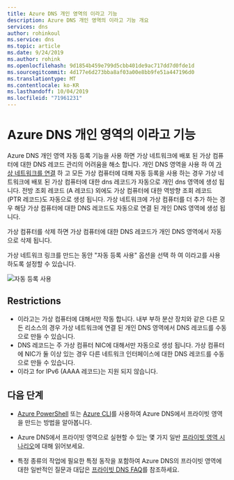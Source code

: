 ```yaml
---
title: Azure DNS 개인 영역의 이라고 기능
description: Azure DNS 개인 영역의 이라고 기능 개요
services: dns
author: rohinkoul
ms.service: dns
ms.topic: article
ms.date: 9/24/2019
ms.author: rohink
ms.openlocfilehash: 9d1854b459e799d5cbb401de9ac717dd7d0fde1d
ms.sourcegitcommit: 4d177e6d273bba8af03a00e8bb9fe51a447196d0
ms.translationtype: MT
ms.contentlocale: ko-KR
ms.lasthandoff: 10/04/2019
ms.locfileid: "71961231"
---
```

# <a name="what-is-the-autoregistration-feature-of-azure-dns-private-zones"></a>Azure DNS 개인 영역의 이라고 기능

Azure DNS 개인 영역 자동 등록 기능을 사용 하면 가상 네트워크에 배포 된 가상 컴퓨터에 대한 DNS 레코드 관리의 어려움을 해소 합니다. 개인 DNS 영역을 사용 하 여 [가상 네트워크를 연결](./private-dns-virtual-network-links.md) 하 고 모든 가상 컴퓨터에 대해 자동 등록을 사용 하는 경우 가상 네트워크에 배포 된 가상 컴퓨터에 대한 dns 레코드가 자동으로 개인 dns 영역에 생성 됩니다. 전방 조회 레코드 (A 레코드) 외에도 가상 컴퓨터에 대한 역방향 조회 레코드 (PTR 레코드)도 자동으로 생성 됩니다.
가상 네트워크에 가상 컴퓨터를 더 추가 하는 경우 해당 가상 컴퓨터에 대한 DNS 레코드도 자동으로 연결 된 개인 DNS 영역에 생성 됩니다.

가상 컴퓨터를 삭제 하면 가상 컴퓨터에 대한 DNS 레코드가 개인 DNS 영역에서 자동으로 삭제 됩니다.

가상 네트워크 링크를 만드는 동안 "자동 등록 사용" 옵션을 선택 하 여 이라고를 사용 하도록 설정할 수 있습니다.

![자동 등록 사용](./media/privatedns-concepts/enable-autoregistration.png)

## <a name="restrictions"></a>Restrictions

* 이라고는 가상 컴퓨터에 대해서만 작동 합니다. 내부 부하 분산 장치와 같은 다른 모든 리소스의 경우 가상 네트워크에 연결 된 개인 DNS 영역에서 DNS 레코드를 수동으로 만들 수 있습니다.
* DNS 레코드는 주 가상 컴퓨터 NIC에 대해서만 자동으로 생성 됩니다. 가상 컴퓨터에 NIC가 둘 이상 있는 경우 다른 네트워크 인터페이스에 대한 DNS 레코드를 수동으로 만들 수 있습니다.
* 이라고 for IPv6 (AAAA 레코드)는 지원 되지 않습니다.

## <a name="next-steps"></a>다음 단계

* [Azure PowerShell](./private-dns-getstarted-powershell.md) 또는 [Azure CLI](./private-dns-getstarted-cli.md)를 사용하여 Azure DNS에서 프라이빗 영역을 만드는 방법을 알아봅니다.

* Azure DNS에서 프라이빗 영역으로 실현할 수 있는 몇 가지 일반 [프라이빗 영역 시나리오](./private-dns-scenarios.md)에 대해 읽어보세요.

* 특정 종류의 작업에 필요한 특정 동작을 포함하여 Azure DNS의 프라이빗 영역에 대한 일반적인 질문과 대답은 [프라이빗 DNS FAQ](./dns-faq-private.md)를 참조하세요.
